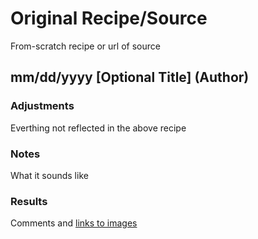 # Original Recipe/Source
From-scratch recipe or url of source

## mm/dd/yyyy [Optional Title] (Author)
### Adjustments

Everthing not reflected in the above recipe 
### Notes

What it sounds like
### Results

Comments and [links to images](Images/food.png)


